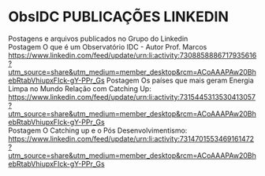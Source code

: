 # ObsIDC PUBLICAÇÕES LINKEDIN
Postagens e arquivos publicados no Grupo do Linkedin                                                                                                                                   
Postagem O que é um Observatório IDC - Autor Prof. Marcos                                                             
https://www.linkedin.com/feed/update/urn:li:activity:7308858886717935616?utm_source=share&utm_medium=member_desktop&rcm=ACoAAAPAw20BhebRtabVhiupxFIck-gY-PPr_Gs
Postagem Os países que mais geram Energia Limpa no Mundo Relação com Catching Up:                                      
https://www.linkedin.com/feed/update/urn:li:activity:7315445313530413057?utm_source=share&utm_medium=member_desktop&rcm=ACoAAAPAw20BhebRtabVhiupxFIck-gY-PPr_Gs                       
Postagem O Catching up e o Pós Desenvolvimentismo:                                                                     
https://www.linkedin.com/feed/update/urn:li:activity:7314701553469161472?utm_source=share&utm_medium=member_desktop&rcm=ACoAAAPAw20BhebRtabVhiupxFIck-gY-PPr_Gs

